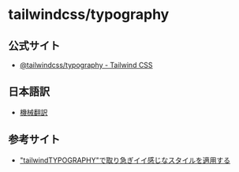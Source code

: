# tailwindcss/typography

## 公式サイト
- [@tailwindcss/typography - Tailwind CSS](https://tailwindcss.com/docs/typography-plugin)

## 日本語訳
- [機械翻訳](ja.md)

## 参考サイト
- ["tailwindTYPOGRAPHY"で取り急ぎイイ感じなスタイルを適用する](https://zenn.dev/datchlive/articles/50e556d27d68b4)